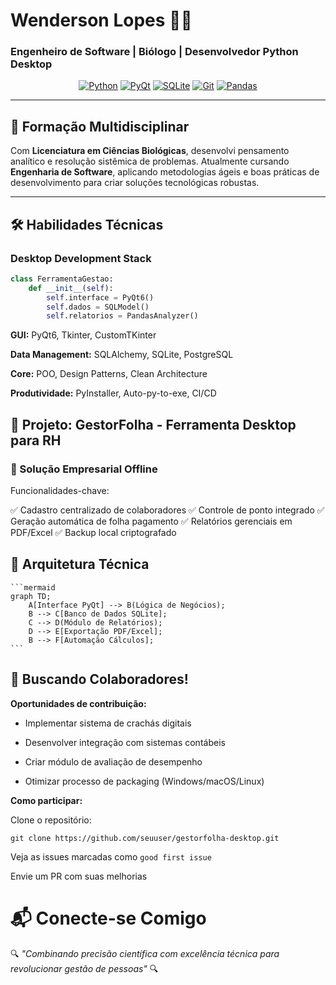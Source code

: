 # Wenderson Lopes 👨‍💻  
### **Engenheiro de Software | Biólogo | Desenvolvedor Python Desktop**

<div align="center">
  
  [![Python](https://img.shields.io/badge/Python-3776AB?style=for-the-badge&logo=python&logoColor=white)](https://www.python.org/)
  [![PyQt](https://img.shields.io/badge/PyQt-41CD52?style=for-the-badge&logo=qt&logoColor=white)](https://www.riverbankcomputing.com/software/pyqt/)
  [![SQLite](https://img.shields.io/badge/SQLite-003B57?style=for-the-badge&logo=sqlite&logoColor=white)](https://www.sqlite.org/index.html)
  [![Git](https://img.shields.io/badge/Git-F05032?style=for-the-badge&logo=git&logoColor=white)](https://git-scm.com/)
  [![Pandas](https://img.shields.io/badge/Pandas-150458?style=for-the-badge&logo=pandas&logoColor=white)](https://pandas.pydata.org/)

</div>

---

## 🧬 Formação Multidisciplinar  
Com **Licenciatura em Ciências Biológicas**, desenvolvi pensamento analítico e resolução sistêmica de problemas. Atualmente cursando **Engenharia de Software**, aplicando metodologias ágeis e boas práticas de desenvolvimento para criar soluções tecnológicas robustas.

---

## 🛠️ Habilidades Técnicas  
### Desktop Development Stack  

```python
class FerramentaGestao:
    def __init__(self):
        self.interface = PyQt6()
        self.dados = SQLModel()
        self.relatorios = PandasAnalyzer()
```

**GUI:** PyQt6, Tkinter, CustomTKinter

**Data Management:** SQLAlchemy, SQLite, PostgreSQL

**Core:** POO, Design Patterns, Clean Architecture

**Produtividade:** PyInstaller, Auto-py-to-exe, CI/CD

## 🚀 Projeto: GestorFolha - Ferramenta Desktop para RH
### 📌 Solução Empresarial Offline

Funcionalidades-chave:

✅ Cadastro centralizado de colaboradores
✅ Controle de ponto integrado
✅ Geração automática de folha pagamento
✅ Relatórios gerenciais em PDF/Excel
✅ Backup local criptografado

## 🔧 Arquitetura Técnica

    ```mermaid
    graph TD;
        A[Interface PyQt] --> B(Lógica de Negócios);
        B --> C[Banco de Dados SQLite];
        C --> D(Módulo de Relatórios);
        D --> E[Exportação PDF/Excel];
        B --> F[Automação Cálculos];
    ```
    

## 🤝 Buscando Colaboradores!

**Oportunidades de contribuição:**

- Implementar sistema de crachás digitais

- Desenvolver integração com sistemas contábeis

- Criar módulo de avaliação de desempenho

- Otimizar processo de packaging (Windows/macOS/Linux)

**Como participar:**

Clone o repositório:

`git clone https://github.com/seuuser/gestorfolha-desktop.git`

Veja as issues marcadas como `good first issue`

Envie um PR com suas melhorias

# 📬 Conecte-se Comigo


🔍 *"Combinando precisão científica com excelência técnica para revolucionar gestão de pessoas"* 🔍


